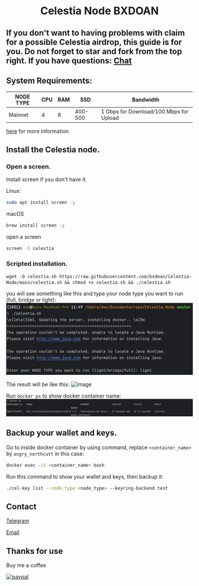 <h1 align="center"> Celestia Node BXDOAN

## If you don't want to having problems with claim for a possible Celestia airdrop, this guide is for you. Do not forget to star and fork from the top right. If you have questions: [Chat](https://t.me/bxdoan)


## System Requirements:
NODE TYPE | CPU | RAM | SSD     | Bandwidth
| ------------- |-----|-----| -------- | -------- |
| Mainnet | 4   | 8   | 400-500  | 1 Gbps for Download/100 Mbps for Upload


[here](https://docs.celestia.org/developers/node-tutorial) for more information

## Install the Celestia node.

### Open a screen.
Install screen if you don't have it.

Linux:
```sh
sudo apt install screen -y
```

macOS
```sh
brew install screen -y
```

open a screen
```sh
screen -S celestia
```

### Scripted installation.


```
wget -O celestia.sh https://raw.githubusercontent.com/bxdoan/Celestia-Node/main/celestia.sh && chmod +x celestia.sh && ./celestia.sh
```

you will see something like this and type your node type you want to run (full, bridge or light):
![image](./imgs/choose_type_node.png)

The result will be like this:
![image](https://docs.celestia.org/assets/images/mocha_light_docker-47b10985b0784499df40395e28023537.gif)

Run `docker ps` to show docker container name:
![image](./imgs/docker_ps.png)

## Backup your wallet and keys.

Go to inside docker container by using command, replace `<container_name>` by `angry_northcutt` in this case:
```sh
docker exec -it <container_name> bash
```

Run this command to show your wallet and keys, then backup it:
```sh
./cel-key list --node.type <node_type> --keyring-backend test
```

## Contact
[Telegram](https://t.me/bxdoan)

[Email](mailto:hi@bxdoan.com)

## Thanks for use
Buy me a coffee

[![paypal](https://www.paypalobjects.com/en_US/i/btn/btn_donateCC_LG.gif)](https://paypal.me/bxdoan)
